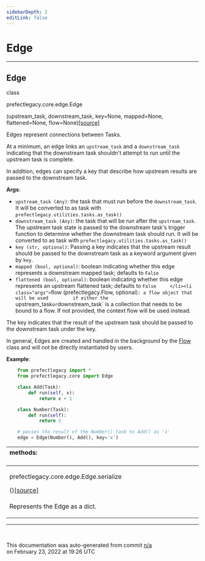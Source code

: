 ```yaml
---
sidebarDepth: 2
editLink: false
---
```

# Edge
---
 ## Edge
 <div class='class-sig' id='prefect-core-edge-edge'><p class="prefect-sig">class </p><p class="prefect-class">prefectlegacy.core.edge.Edge</p>(upstream_task, downstream_task, key=None, mapped=None, flattened=None, flow=None)<span class="source"><a href="https://github.com/PrefectHQ/prefect/blob/master/src/prefectlegacy/core/edge.py#L35">[source]</a></span></div>

Edges represent connections between Tasks.

At a minimum, an edge links an `upstream_task` and a `downstream_task` indicating that the downstream task shouldn't attempt to run until the upstream task is complete.

In addition, edges can specify a key that describe how upstream results are passed to the downstream task.

**Args**:     <ul class="args"><li class="args">`upstream_task (Any)`: the task that must run before the         `downstream_task`. It will be converted to as task with         `prefectlegacy.utilities.tasks.as_task()`     </li><li class="args">`downstream_task (Any)`: the task that will be run after the         `upstream_task`. The upstream task state is passed to the         downstream task's trigger function to determine whether the         downstream task should run. It will be converted to as task with         `prefectlegacy.utilities.tasks.as_task()`     </li><li class="args">`key (str, optional)`: Passing a key indicates         that the upstream result should be passed to the downstream         task as a keyword argument given by `key`.     </li><li class="args">`mapped (bool, optional)`: boolean indicating whether this edge         represents a downstream mapped task; defaults to `False`     </li><li class="args">`flattened (bool, optional)`: boolean indicating whether this edge         represents an upstream flattened task; defaults to `False     </li><li class="args">`flow (prefectlegacy.Flow, optional)`: a flow object that will be used         if either the `upstream_task` or `downstream_task` is a         collection that needs to be bound to a flow. If not provided,         the context flow will be used instead.</li></ul> The key indicates that the result of the upstream task should be passed to the downstream task under the key.

In general, Edges are created and handled in the background by the [Flow](flow.html) class and will not be directly instantiated by users.

**Example**:     
```python
    from prefectlegacy import *
    from prefectlegacy.core import Edge

    class Add(Task):
        def run(self, x):
            return x + 1

    class Number(Task):
        def run(self):
            return 2

    # passes the result of the Number() task to Add() as 'x'
    edge = Edge(Number(), Add(), key='x')

```

|methods: &nbsp;&nbsp;&nbsp;&nbsp;&nbsp;&nbsp;&nbsp;&nbsp;&nbsp;&nbsp;&nbsp;&nbsp;&nbsp;&nbsp;&nbsp;&nbsp;&nbsp;&nbsp;&nbsp;&nbsp;&nbsp;&nbsp;&nbsp;&nbsp;&nbsp;&nbsp;&nbsp;&nbsp;&nbsp;&nbsp;&nbsp;&nbsp;&nbsp;&nbsp;&nbsp;&nbsp;&nbsp;&nbsp;&nbsp;&nbsp;&nbsp;&nbsp;&nbsp;&nbsp;&nbsp;&nbsp;&nbsp;&nbsp;&nbsp;&nbsp;&nbsp;&nbsp;&nbsp;&nbsp;&nbsp;&nbsp;&nbsp;&nbsp;&nbsp;&nbsp;&nbsp;&nbsp;&nbsp;&nbsp;&nbsp;&nbsp;&nbsp;&nbsp;&nbsp;&nbsp;&nbsp;&nbsp;&nbsp;&nbsp;&nbsp;&nbsp;&nbsp;&nbsp;&nbsp;&nbsp;&nbsp;&nbsp;&nbsp;&nbsp;&nbsp;&nbsp;&nbsp;&nbsp;&nbsp;&nbsp;&nbsp;&nbsp;&nbsp;&nbsp;&nbsp;&nbsp;&nbsp;&nbsp;&nbsp;&nbsp;&nbsp;&nbsp;&nbsp;&nbsp;&nbsp;&nbsp;&nbsp;&nbsp;&nbsp;&nbsp;&nbsp;&nbsp;&nbsp;&nbsp;&nbsp;&nbsp;&nbsp;&nbsp;&nbsp;&nbsp;&nbsp;&nbsp;&nbsp;&nbsp;&nbsp;&nbsp;&nbsp;&nbsp;&nbsp;&nbsp;&nbsp;&nbsp;&nbsp;&nbsp;&nbsp;&nbsp;&nbsp;&nbsp;&nbsp;&nbsp;&nbsp;&nbsp;&nbsp;&nbsp;&nbsp;&nbsp;&nbsp;&nbsp;&nbsp;&nbsp;|
|:----|
 | <div class='method-sig' id='prefect-core-edge-edge-serialize'><p class="prefect-class">prefectlegacy.core.edge.Edge.serialize</p>()<span class="source"><a href="https://github.com/PrefectHQ/prefect/blob/master/src/prefectlegacy/core/edge.py#L153">[source]</a></span></div>
<p class="methods">Represents the Edge as a dict.</p>|

---
<br>


<p class="auto-gen">This documentation was auto-generated from commit <a href='https://github.com/PrefectHQ/prefect/commit/n/a'>n/a</a> </br>on February 23, 2022 at 19:26 UTC</p>
